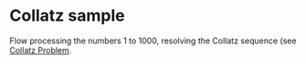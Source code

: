 # Collatz sample

Flow processing the numbers 1 to 1000, resolving the Collatz sequence (see [Collatz Problem](http://mathworld.wolfram.com/CollatzProblem.html).

